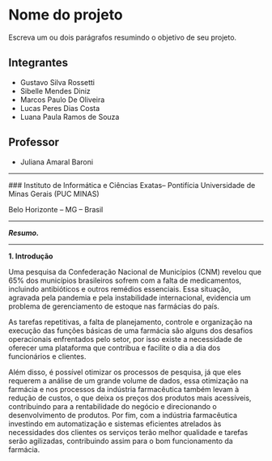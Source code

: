 # Nome do projeto

Escreva um ou dois parágrafos resumindo o objetivo de seu projeto.

## Integrantes

* Gustavo Silva Rossetti
* Sibelle Mendes Diniz
* Marcos Paulo De Oliveira
* Lucas Peres Dias Costa
* Luana Paula Ramos de Souza


## Professor

* Juliana Amaral Baroni
  
---

​### Instituto de Informática e Ciências Exatas– Pontifícia Universidade de Minas Gerais (PUC
MINAS)

Belo Horizonte – MG – Brasil

---

**_Resumo._**

___

**1. Introdução**

Uma pesquisa da Confederação Nacional de Municípios (CNM) revelou que 65% dos municípios brasileiros sofrem com a falta de medicamentos, incluindo antibióticos e outros remédios essenciais. Essa situação, agravada pela pandemia e pela instabilidade internacional, evidencia um problema de gerenciamento de estoque nas farmácias do país. 

As tarefas repetitivas, a falta de planejamento, controle e organização na execução das funções básicas de uma farmácia são alguns dos desafios operacionais enfrentados pelo setor, por isso existe a necessidade de oferecer uma plataforma que contribua e facilite o dia a dia dos funcionários e clientes. 

Além disso, é possível otimizar os processos de pesquisa, já que eles requerem a análise de um grande volume de dados, essa otimização na farmácia e nos processos da indústria farmacêutica também levam à redução de custos, o que deixa os preços dos produtos mais acessíveis, contribuindo para a rentabilidade do negócio e direcionando o desenvolvimento de produtos. Por fim, com a indústria farmacêutica investindo em automatização e sistemas eficientes atrelados às necessidades dos clientes os serviços terão melhor qualidade e tarefas serão agilizadas, contribuindo assim para o bom funcionamento da farmácia. 
